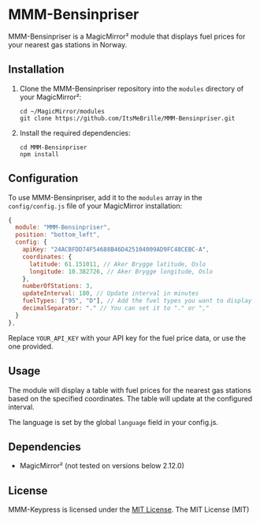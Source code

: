 # MMM-Bensinpriser
MMM-Bensinpriser is a MagicMirror² module that displays fuel prices for your nearest gas stations in Norway.

## Installation
1. Clone the MMM-Bensinpriser repository into the `modules` directory of your MagicMirror²:
   ```shell
   cd ~/MagicMirror/modules
   git clone https://github.com/ItsMeBrille/MMM-Bensinpriser.git
   ```

2. Install the required dependencies:
   ```shell
   cd MMM-Bensinpriser
   npm install
   ```

## Configuration
To use MMM-Bensinpriser, add it to the `modules` array in the `config/config.js` file of your MagicMirror installation:
```javascript
{
  module: "MMM-Bensinpriser",
  position: "bottom_left",
  config: {
    apiKey: "24ACBFDD74F54688B46D425104009AD9FC48CEBC-A",
    coordinates: {
      latitude: 61.151011, // Aker Brygge latitude, Oslo
      longitude: 10.382726, // Aker Brygge longitude, Oslo
    },
    numberOfStations: 3,
    updateInterval: 180, // Update interval in minutes
    fuelTypes: ["95", "D"], // Add the fuel types you want to display
    decimalSeparator: "." // You can set it to "." or ","
  }
},
```
Replace `YOUR_API_KEY` with your API key for the fuel price data, or use the one provided.

## Usage
The module will display a table with fuel prices for the nearest gas stations based on the specified coordinates. The table will update at the configured interval.

The language is set by the global `language` field in your config.js.

## Dependencies
* MagicMirror² (not tested on versions below 2.12.0)

## License
MMM-Keypress is licensed under the [MIT License](LICENSE).
The MIT License (MIT)
